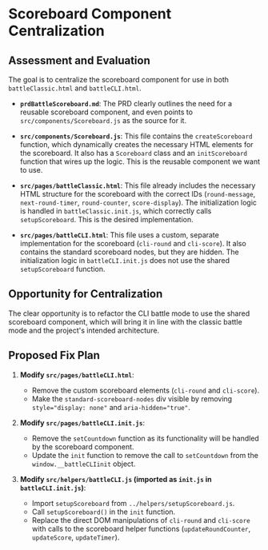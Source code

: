 # Scoreboard Component Centralization

## Assessment and Evaluation

The goal is to centralize the scoreboard component for use in both `battleClassic.html` and `battleCLI.html`.

*   **`prdBattleScoreboard.md`**: The PRD clearly outlines the need for a reusable scoreboard component, and even points to `src/components/Scoreboard.js` as the source for it.

*   **`src/components/Scoreboard.js`**: This file contains the `createScoreboard` function, which dynamically creates the necessary HTML elements for the scoreboard. It also has a `Scoreboard` class and an `initScoreboard` function that wires up the logic. This is the reusable component we want to use.

*   **`src/pages/battleClassic.html`**: This file already includes the necessary HTML structure for the scoreboard with the correct IDs (`round-message`, `next-round-timer`, `round-counter`, `score-display`). The initialization logic is handled in `battleClassic.init.js`, which correctly calls `setupScoreboard`. This is the desired implementation.

*   **`src/pages/battleCLI.html`**: This file uses a custom, separate implementation for the scoreboard (`cli-round` and `cli-score`). It also contains the standard scoreboard nodes, but they are hidden. The initialization logic in `battleCLI.init.js` does not use the shared `setupScoreboard` function.

## Opportunity for Centralization

The clear opportunity is to refactor the CLI battle mode to use the shared scoreboard component, which will bring it in line with the classic battle mode and the project's intended architecture.

## Proposed Fix Plan

1.  **Modify `src/pages/battleCLI.html`**:
    *   Remove the custom scoreboard elements (`cli-round` and `cli-score`).
    *   Make the `standard-scoreboard-nodes` div visible by removing `style="display: none"` and `aria-hidden="true"`.

2.  **Modify `src/pages/battleCLI.init.js`**:
    *   Remove the `setCountdown` function as its functionality will be handled by the scoreboard component.
    *   Update the `init` function to remove the call to `setCountdown` from the `window.__battleCLIinit` object.

3.  **Modify `src/helpers/battleCLI.js` (imported as `init.js` in `battleCLI.init.js`)**:
    *   Import `setupScoreboard` from `../helpers/setupScoreboard.js`.
    *   Call `setupScoreboard()` in the `init` function.
    *   Replace the direct DOM manipulations of `cli-round` and `cli-score` with calls to the scoreboard helper functions (`updateRoundCounter`, `updateScore`, `updateTimer`).
